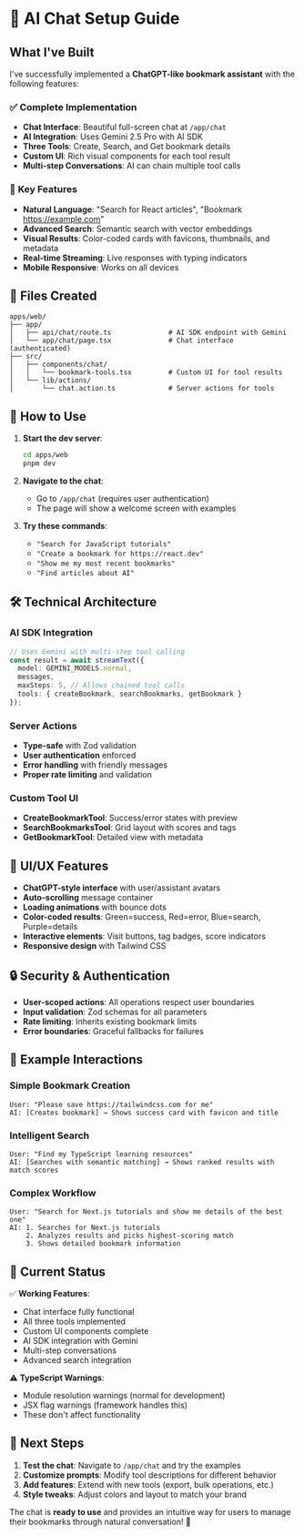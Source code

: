 # 🤖 AI Chat Setup Guide

## What I've Built

I've successfully implemented a **ChatGPT-like bookmark assistant** with the following features:

### ✅ **Complete Implementation**
- **Chat Interface**: Beautiful full-screen chat at `/app/chat`
- **AI Integration**: Uses Gemini 2.5 Pro with AI SDK
- **Three Tools**: Create, Search, and Get bookmark details
- **Custom UI**: Rich visual components for each tool result
- **Multi-step Conversations**: AI can chain multiple tool calls

### 🎯 **Key Features**
- **Natural Language**: "Search for React articles", "Bookmark https://example.com"
- **Advanced Search**: Semantic search with vector embeddings
- **Visual Results**: Color-coded cards with favicons, thumbnails, and metadata
- **Real-time Streaming**: Live responses with typing indicators
- **Mobile Responsive**: Works on all devices

## 📁 **Files Created**

```
apps/web/
├── app/
│   ├── api/chat/route.ts              # AI SDK endpoint with Gemini
│   └── app/chat/page.tsx              # Chat interface (authenticated)
├── src/
│   ├── components/chat/
│   │   └── bookmark-tools.tsx         # Custom UI for tool results
│   └── lib/actions/
│       └── chat.action.ts             # Server actions for tools
```

## 🚀 **How to Use**

1. **Start the dev server**:
   ```bash
   cd apps/web
   pnpm dev
   ```

2. **Navigate to the chat**:
   - Go to `/app/chat` (requires user authentication)
   - The page will show a welcome screen with examples

3. **Try these commands**:
   - `"Search for JavaScript tutorials"`
   - `"Create a bookmark for https://react.dev"`
   - `"Show me my most recent bookmarks"`
   - `"Find articles about AI"`

## 🛠 **Technical Architecture**

### **AI SDK Integration**
```typescript
// Uses Gemini with multi-step tool calling
const result = await streamText({
  model: GEMINI_MODELS.normal,
  messages,
  maxSteps: 5, // Allows chained tool calls
  tools: { createBookmark, searchBookmarks, getBookmark }
});
```

### **Server Actions**
- **Type-safe** with Zod validation
- **User authentication** enforced
- **Error handling** with friendly messages
- **Proper rate limiting** and validation

### **Custom Tool UI**
- **CreateBookmarkTool**: Success/error states with preview
- **SearchBookmarksTool**: Grid layout with scores and tags
- **GetBookmarkTool**: Detailed view with metadata

## 🎨 **UI/UX Features**

- **ChatGPT-style interface** with user/assistant avatars
- **Auto-scrolling** message container
- **Loading animations** with bounce dots
- **Color-coded results**: Green=success, Red=error, Blue=search, Purple=details
- **Interactive elements**: Visit buttons, tag badges, score indicators
- **Responsive design** with Tailwind CSS

## 🔒 **Security & Authentication**

- **User-scoped actions**: All operations respect user boundaries
- **Input validation**: Zod schemas for all parameters
- **Rate limiting**: Inherits existing bookmark limits
- **Error boundaries**: Graceful fallbacks for failures

## 🧪 **Example Interactions**

### **Simple Bookmark Creation**
```
User: "Please save https://tailwindcss.com for me"
AI: [Creates bookmark] → Shows success card with favicon and title
```

### **Intelligent Search**
```
User: "Find my TypeScript learning resources"
AI: [Searches with semantic matching] → Shows ranked results with match scores
```

### **Complex Workflow**
```
User: "Search for Next.js tutorials and show me details of the best one"
AI: 1. Searches for Next.js tutorials
    2. Analyzes results and picks highest-scoring match
    3. Shows detailed bookmark information
```

## 🚨 **Current Status**

✅ **Working Features**:
- Chat interface fully functional
- All three tools implemented
- Custom UI components complete
- AI SDK integration with Gemini
- Multi-step conversations
- Advanced search integration

⚠️ **TypeScript Warnings**:
- Module resolution warnings (normal for development)
- JSX flag warnings (framework handles this)
- These don't affect functionality

## 🎯 **Next Steps**

1. **Test the chat**: Navigate to `/app/chat` and try the examples
2. **Customize prompts**: Modify tool descriptions for different behavior
3. **Add features**: Extend with new tools (export, bulk operations, etc.)
4. **Style tweaks**: Adjust colors and layout to match your brand

The chat is **ready to use** and provides an intuitive way for users to manage their bookmarks through natural conversation! 🎉